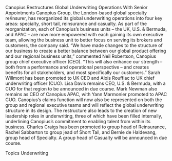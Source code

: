 Canopius Restructures Global Underwriting Operations With Senior Appointments
Canopius Group, the London-based global specialty re/insurer, has reorganized its global underwriting operations into four key areas: specialty, short tail, reinsurance and casualty.
As part of the reorganization, each of Canopius’s business units – the UK, U.S. & Bermuda, and APAC – are now more empowered with each gaining its own executive team, allowing the business unit to better focus on serving its brokers and customers, the company said.
“We have made changes to the structure of our business to create a better balance between our global product offering and our regional business units,” commented Neil Robertson, Canopius group chief executive officer (CEO). “This will also enhance our strength – both from a performance and operational perspective – and creates benefits for all stakeholders, and most specifically our customers.”
Sarah Willmont has been promoted to UK CEO and Alois Rouffiac to UK chief underwriting officer (CUO). Lisa Davis remains CEO, U.S. & Bermuda, with a CUO for that region to be announced in due course.
Mark Newman also remains as CEO of Canopius APAC, with Yann Marmonier promoted to APAC CUO.
Canopius’s claims function will now also be represented on both the group and regional executive teams and will reflect the global underwriting structure in its design.
The restructure also leads to the creation of new leadership roles in underwriting, three of which have been filled internally, underlining Canopius’s commitment to enabling talent from within its business.
Charles Craigs has been promoted to group head of Reinsurance, Rachel Sabbarton to group jead of Short Tail, and Bernie de Haldevang, group head of Specialty. A group head of Casualty will be announced in due course.

Topics
Underwriting
